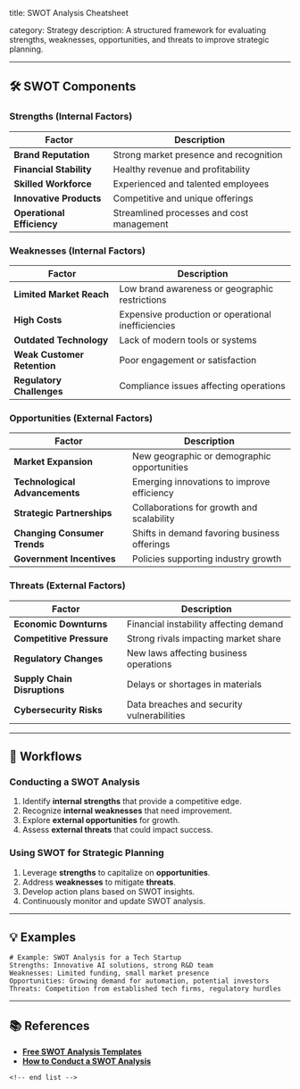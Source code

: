 title: SWOT Analysis Cheatsheet

category: Strategy
description: A structured framework for evaluating strengths, weaknesses, opportunities, and threats to improve strategic planning.

---

## 🛠️ SWOT Components

### **Strengths (Internal Factors)**

| Factor                           | Description                               |
| -------------------------------- | ----------------------------------------- |
| **Brand Reputation**       | Strong market presence and recognition    |
| **Financial Stability**    | Healthy revenue and profitability         |
| **Skilled Workforce**      | Experienced and talented employees        |
| **Innovative Products**    | Competitive and unique offerings          |
| **Operational Efficiency** | Streamlined processes and cost management |

### **Weaknesses (Internal Factors)**

| Factor                            | Description                                        |
| --------------------------------- | -------------------------------------------------- |
| **Limited Market Reach**    | Low brand awareness or geographic restrictions     |
| **High Costs**              | Expensive production or operational inefficiencies |
| **Outdated Technology**     | Lack of modern tools or systems                    |
| **Weak Customer Retention** | Poor engagement or satisfaction                    |
| **Regulatory Challenges**   | Compliance issues affecting operations             |

### **Opportunities (External Factors)**

| Factor                               | Description                                  |
| ------------------------------------ | -------------------------------------------- |
| **Market Expansion**           | New geographic or demographic opportunities  |
| **Technological Advancements** | Emerging innovations to improve efficiency   |
| **Strategic Partnerships**     | Collaborations for growth and scalability    |
| **Changing Consumer Trends**   | Shifts in demand favoring business offerings |
| **Government Incentives**      | Policies supporting industry growth          |

### **Threats (External Factors)**

| Factor                             | Description                                |
| ---------------------------------- | ------------------------------------------ |
| **Economic Downturns**       | Financial instability affecting demand     |
| **Competitive Pressure**     | Strong rivals impacting market share       |
| **Regulatory Changes**       | New laws affecting business operations     |
| **Supply Chain Disruptions** | Delays or shortages in materials           |
| **Cybersecurity Risks**      | Data breaches and security vulnerabilities |

---

## 🔄 Workflows

### **Conducting a SWOT Analysis**

1. Identify **internal strengths** that provide a competitive edge.
2. Recognize **internal weaknesses** that need improvement.
3. Explore **external opportunities** for growth.
4. Assess **external threats** that could impact success.

### **Using SWOT for Strategic Planning**

1. Leverage **strengths** to capitalize on **opportunities**.
2. Address **weaknesses** to mitigate **threats**.
3. Develop action plans based on SWOT insights.
4. Continuously monitor and update SWOT analysis.

---

## 💡 Examples

```plaintext
# Example: SWOT Analysis for a Tech Startup
Strengths: Innovative AI solutions, strong R&D team  
Weaknesses: Limited funding, small market presence  
Opportunities: Growing demand for automation, potential investors  
Threats: Competition from established tech firms, regulatory hurdles  
```

---

## 📚 References

- **[Free SWOT Analysis Templates](https://www.canva.com/graphs/templates/swot-analysis/)**
- **[How to Conduct a SWOT Analysis](https://www.wordtemplatesonline.net/free-swot-analysis-templates/)**

```
<!-- end list -->
```
